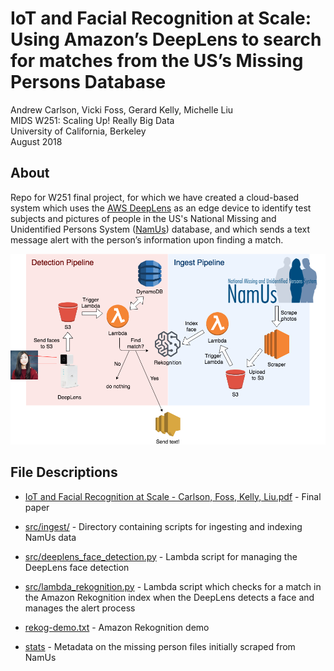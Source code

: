 # IoT and Facial Recognition at Scale: Using Amazon’s DeepLens to search for matches from the US’s Missing Persons Database

Andrew Carlson, Vicki Foss, Gerard Kelly, Michelle Liu  
MIDS W251: Scaling Up! Really Big Data  
University of California, Berkeley  
August 2018

## About
Repo for W251 final project, for which we have created a cloud-based system which uses the [AWS DeepLens](https://aws.amazon.com/deeplens/) as an edge device to identify test subjects and pictures of people in the US's National Missing and Unidentified Persons System ([NamUs](https://www.namus.gov/About)) database, and which sends a text message alert with the person’s information upon finding a match.

![system diagram](system-diagram.png) 

## File Descriptions
- [IoT and Facial Recognition at Scale - Carlson, Foss, Kelly, Liu.pdf](https://github.com/acarl005/iot-missing-persons-detector/blob/master/IoT%20and%20Facial%20Recognition%20at%20Scale%20-%20Carlson%2C%20Foss%2C%20Kelly%2C%20Liu.pdf) - Final paper

- [src/ingest/](https://github.com/acarl005/iot-missing-persons-detector/tree/master/src/ingest) - Directory containing scripts for ingesting and indexing NamUs data

- [src/deeplens_face_detection.py](https://github.com/acarl005/iot-missing-persons-detector/blob/master/src/deeplens_face_detection.py) - Lambda script for managing the DeepLens face detection

- [src/lambda_rekognition.py](https://github.com/acarl005/iot-missing-persons-detector/blob/master/src/lambda_rekognition.py) - Lambda script which checks for a match in the Amazon Rekognition index when the DeepLens detects a face and manages the alert process

- [rekog-demo.txt](https://github.com/acarl005/iot-missing-persons-detector/blob/master/rekog-demo.txt) - Amazon Rekognition demo

- [stats](https://github.com/acarl005/iot-missing-persons-detector/blob/master/stats) - Metadata on the missing person files initially scraped from NamUs
